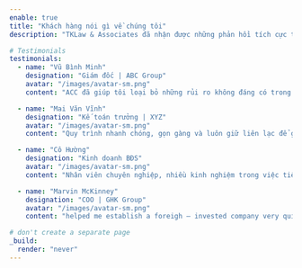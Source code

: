 ```yaml
---
enable: true
title: "Khách hàng nói gì về chúng tôi"
description: "TKLaw & Associates đã nhận được những phản hồi tích cực từ khách hàng của mình. Khách hàng đều đánh giá cao sự chuyên nghiệp và kiến thức sâu về luật pháp của đội ngũ luật sư."

# Testimonials
testimonials:
  - name: "Vũ Bình Minh"
    designation: "Giám đốc | ABC Group"
    avatar: "/images/avatar-sm.png"
    content: "ACC đã giúp tôi loại bỏ những rủi ro không đáng có trong quá trình quyết toán thuế cho công ty tôi."

  - name: "Mai Văn Vĩnh"
    designation: "Kế toán trưởng | XYZ"
    avatar: "/images/avatar-sm.png"
    content: "Quy trình nhanh chóng, gọn gàng và luôn giữ liên lạc để giúp tôi theo dõi từng tiến trình công việc."

  - name: "Cô Hường"
    designation: "Kinh doanh BĐS"
    avatar: "/images/avatar-sm.png"
    content: "Nhân viên chuyên nghiệp, nhiều kinh nghiệm trong việc tiếp quản và xử lý giấy tờ hành chính."

  - name: "Marvin McKinney"
    designation: "COO | GHK Group"
    avatar: "/images/avatar-sm.png"
    content: "helped me establish a foreigh – invested company very quickly and the support staff was very good."

# don't create a separate page
_build:
  render: "never"
---
```


